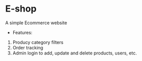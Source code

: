 # E-shop
A simple Ecommerce website

* Features:
1. Producy category filters
2. Order tracking
3. Admin login to add, update and delete products, users, etc.
